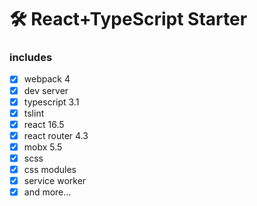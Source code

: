 # 🛠 React+TypeScript Starter

### includes

- [x] webpack 4  
- [x] dev server  
- [x] typescript 3.1  
- [x] tslint  
- [x] react 16.5  
- [x] react router 4.3  
- [x] mobx 5.5  
- [x] scss  
- [x] css modules  
- [x] service worker  
- [x] and more...  

